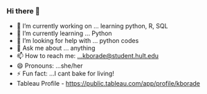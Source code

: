 ### Hi there 👋

- 🔭 I’m currently working on ... learning python, R, SQL
- 🌱 I’m currently learning ... Python
- 🤔 I’m looking for help with ... python codes
- 💬 Ask me about ... anything
- 📫 How to reach me: ...kborade@student.hult.edu
- 😄 Pronouns: ...she/her
- ⚡ Fun fact: ...I cant bake for living!
- Tableau Profile - https://public.tableau.com/app/profile/kborade
